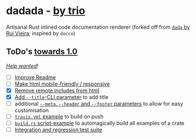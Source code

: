 # dadada - [by trio](https://www.youtube.com/watch?v=lNYcviXK4rg&app=desktop)

Artisanal Rust inlined code documentation renderer (forked off from [`dada` by Rui Vieira](https://gitlab.com/ruivieira/dada); inspired by `docco`)


## ToDo's [towards 1.0](https://github.com/gnunicorn/dadada/milestone/1)
_[Help wanted](https://github.com/gnunicorn/dadada/labels/help%20wanted)_!

 - [ ] [Improve Readme](https://github.com/gnunicorn/dadada/issues/2)
 - [ ] [Make html mobile-friendly / responsive](https://github.com/gnunicorn/dadada/issues/1)
 - [x] [Remove remote includes from html](https://github.com/gnunicorn/dadada/issues/8)
 - [x] [Add `--title`-CLI parameter](https://github.com/gnunicorn/dadada/issues/3) to add title
 - [ ] additional [`--meta`, `--header`  and `--footer` parameters](https://github.com/gnunicorn/dadada/issues/4) to allow for easy customisation
 - [ ] [`travis.yml` example](https://github.com/gnunicorn/dadada/issues/6) to build on push
 - [ ] [`build.rs` script-example](https://github.com/gnunicorn/dadada/issues/5) to automagically build all examples of a crate
 - [ ] [Integration and regression test suite](https://github.com/gnunicorn/dadada/issues/7)
